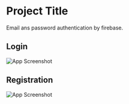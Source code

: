 
# Project Title

Email ans password authentication by firebase.




## Login

![App Screenshot](https://i.ibb.co/RBpG3z5/login.png)

## Registration

![App Screenshot](https://i.ibb.co/XyTpTmM/register.png)

